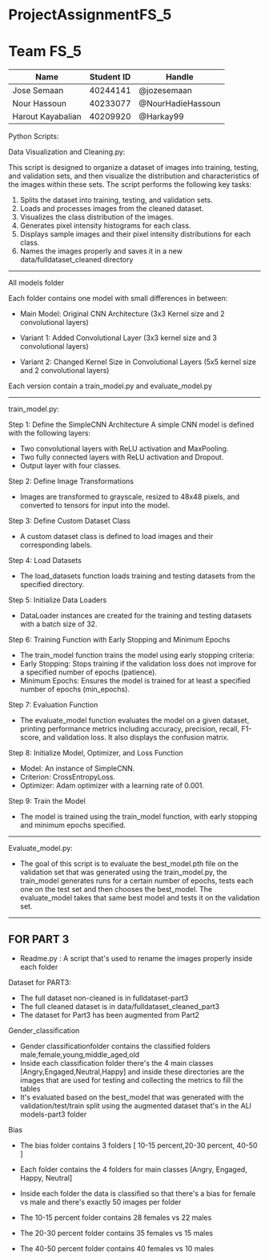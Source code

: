 # ProjectAssignmentFS_5

# Team FS_5

| Name | Student ID | Handle |
| ---- | ---------- | ------ |
| Jose Semaan | 40244141 | @jozesemaan |
| Nour Hassoun | 40233077 | @NourHadieHassoun |
| Harout Kayabalian | 40209920 | @Harkay99 |

Python Scripts:

Data Visualization and Cleaning.py:

This script is designed to organize a dataset of images into training, testing, and validation sets, and then visualize the distribution and characteristics of the images within these sets. The script performs the following key tasks:
1.	Splits the dataset into training, testing, and validation sets.
2.	Loads and processes images from the cleaned dataset.
3.	Visualizes the class distribution of the images.
4.	Generates pixel intensity histograms for each class.
5.	Displays sample images and their pixel intensity distributions for each class.
6.  Names the images properly and saves it in a new data/fulldataset_cleaned directory

- - - - - - - - - - - - - -- - - - -- - - -- - - - -- - - -- - - - -- 
All models folder     

Each folder contains one model with small differences in between:

- Main Model: Original CNN Architecture (3x3 Kernel size and 2 convolutional layers)
  
- Variant 1: Added Convolutional Layer (3x3 kernel size and 3 convolutional layers)
  
- Variant 2: Changed Kernel Size in Convolutional Layers (5x5 kernel size and 2 convolutional layers)

Each version contain a train_model.py and evaluate_model.py


- - - - - - - - - - - - - -- - - - -- - - -- - - - -- - - -- - - - -- 
train_model.py:

Step 1: Define the SimpleCNN Architecture
A simple CNN model is defined with the following layers:
- Two convolutional layers with ReLU activation and MaxPooling.
- Two fully connected layers with ReLU activation and Dropout.
- Output layer with four classes.

Step 2: Define Image Transformations
- Images are transformed to grayscale, resized to 48x48 pixels, and converted to tensors for input into the model.

Step 3: Define Custom Dataset Class
- A custom dataset class is defined to load images and their corresponding labels.

Step 4: Load Datasets
- The load_datasets function loads training and testing datasets from the specified directory.

Step 5: Initialize Data Loaders
- DataLoader instances are created for the training and testing datasets with a batch size of 32.

Step 6: Training Function with Early Stopping and Minimum Epochs
- The train_model function trains the model using early stopping criteria:
- Early Stopping: Stops training if the validation loss does not improve for a specified number of epochs (patience).
- Minimum Epochs: Ensures the model is trained for at least a specified number of epochs (min_epochs).

Step 7: Evaluation Function
- The evaluate_model function evaluates the model on a given dataset, printing performance metrics including accuracy, precision, recall, F1-score, and validation loss. It also displays the confusion matrix.

Step 8: Initialize Model, Optimizer, and Loss Function
- Model: An instance of SimpleCNN.
- Criterion: CrossEntropyLoss.
- Optimizer: Adam optimizer with a learning rate of 0.001.

Step 9: Train the Model
- The model is trained using the train_model function, with early stopping and minimum epochs specified.

- - - - - - - - - - - - - -- - - - -- - - -- - - - -- - - -- - - - -- 
Evaluate_model.py: 
- The goal of this script is to evaluate the best_model.pth file on the validation set that was generated using the train_model.py, the train_model generates runs for a certain number of epochs, tests each one on the test set and then chooses the best_model.
The evaluate_model takes that same best model and tests it on the validation set.

---------------------------------------------------------------------

FOR PART 3
----------
- Readme.py : A script that's used to rename the images properly inside each folder

Dataset for PART3:

- The full dataset non-cleaned is in fulldataset-part3
- The full cleaned dataset is in data/fulldataset_cleaned_part3
- The dataset for Part3 has been augmented from Part2

Gender_classification 
- Gender classificationfolder contains the classified folders male,female,young,middle_aged,old
- Inside each classification folder there's the 4 main classes [Angry,Engaged,Neutral,Happy] and inside these directories are the images that are used for testing and collecting the metrics to fill the tables
- It's evaluated based on the best_model that was generated with the validation/test/train split using the augmented dataset that's in the ALl models-part3 folder

Bias

- The bias folder contains 3 folders [ 10-15 percent,20-30 percent, 40-50 ]
- Each folder contains the 4 folders for main classes [Angry, Engaged, Happy, Neutral]
- Inside each folder the data is classified so that there's a bias for female vs male and there's exactly 50 images per folder

- The 10-15 percent folder contains 28 females vs 22 males
- The 20-30 percent folder contains 35 females vs 15 males
- The 40-50 percent folder contains 40 females vs 10 males 

